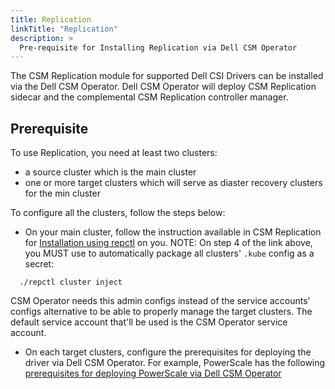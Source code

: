 ```yaml
---
title: Replication
linkTitle: "Replication"
description: >
  Pre-requisite for Installing Replication via Dell CSM Operator
---
```


The CSM Replication module for supported Dell CSI Drivers can be installed via the Dell CSM Operator. Dell CSM Operator will deploy CSM Replication sidecar and the complemental CSM Replication controller manager.

## Prerequisite

To use Replication, you need at least two clusters:

- a source cluster which is the main cluster
- one or more target clusters which will serve as diaster recovery clusters for the min cluster

To configure all the clusters, follow the steps below:

- On your main cluster, follow the instruction available in CSM Replication for [Installation using repctl](../../../replication/deployment/install-repctl.md) on you. NOTE: On step 4 of the link above, you MUST use to automatically package all clusters' `.kube` config as a secret:           

```shell
  ./repctl cluster inject 
```

CSM Operator needs this admin configs instead of the service accounts’ configs alternative to be able to properly manage the target clusters. The default service account that'll be used is the CSM Operator service account.

- On each target clusters, configure the prerequisites for deploying the driver via Dell CSM Operator. For example, PowerScale has the following [prerequisites for deploying PowerScale via Dell CSM Operator](../drivers/powerscale.md/#prerequisite)
